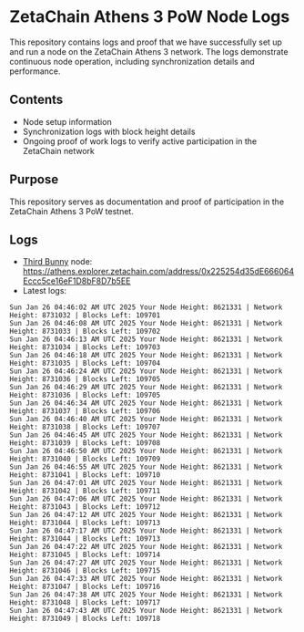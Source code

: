 # ZetaChain Athens 3 PoW Node Logs
This repository contains logs and proof that we have successfully set up and run a node on the ZetaChain Athens 3 network. The logs demonstrate continuous node operation, including synchronization details and performance.

## Contents
- Node setup information
- Synchronization logs with block height details
- Ongoing proof of work logs to verify active participation in the ZetaChain network

## Purpose
This repository serves as documentation and proof of participation in the ZetaChain Athens 3 PoW testnet.

## Logs

- [Third Bunny](https://thirdbunny.xyz/) node: https://athens.explorer.zetachain.com/address/0x225254d35dE666064Eccc5ce16eF1D8bF8D7b5EE
- Latest logs:
```
Sun Jan 26 04:46:02 AM UTC 2025 Your Node Height: 8621331 | Network Height: 8731032 | Blocks Left: 109701
Sun Jan 26 04:46:08 AM UTC 2025 Your Node Height: 8621331 | Network Height: 8731033 | Blocks Left: 109702
Sun Jan 26 04:46:13 AM UTC 2025 Your Node Height: 8621331 | Network Height: 8731034 | Blocks Left: 109703
Sun Jan 26 04:46:18 AM UTC 2025 Your Node Height: 8621331 | Network Height: 8731035 | Blocks Left: 109704
Sun Jan 26 04:46:24 AM UTC 2025 Your Node Height: 8621331 | Network Height: 8731036 | Blocks Left: 109705
Sun Jan 26 04:46:29 AM UTC 2025 Your Node Height: 8621331 | Network Height: 8731036 | Blocks Left: 109705
Sun Jan 26 04:46:34 AM UTC 2025 Your Node Height: 8621331 | Network Height: 8731037 | Blocks Left: 109706
Sun Jan 26 04:46:40 AM UTC 2025 Your Node Height: 8621331 | Network Height: 8731038 | Blocks Left: 109707
Sun Jan 26 04:46:45 AM UTC 2025 Your Node Height: 8621331 | Network Height: 8731039 | Blocks Left: 109708
Sun Jan 26 04:46:50 AM UTC 2025 Your Node Height: 8621331 | Network Height: 8731040 | Blocks Left: 109709
Sun Jan 26 04:46:55 AM UTC 2025 Your Node Height: 8621331 | Network Height: 8731041 | Blocks Left: 109710
Sun Jan 26 04:47:01 AM UTC 2025 Your Node Height: 8621331 | Network Height: 8731042 | Blocks Left: 109711
Sun Jan 26 04:47:06 AM UTC 2025 Your Node Height: 8621331 | Network Height: 8731043 | Blocks Left: 109712
Sun Jan 26 04:47:12 AM UTC 2025 Your Node Height: 8621331 | Network Height: 8731044 | Blocks Left: 109713
Sun Jan 26 04:47:17 AM UTC 2025 Your Node Height: 8621331 | Network Height: 8731044 | Blocks Left: 109713
Sun Jan 26 04:47:22 AM UTC 2025 Your Node Height: 8621331 | Network Height: 8731045 | Blocks Left: 109714
Sun Jan 26 04:47:27 AM UTC 2025 Your Node Height: 8621331 | Network Height: 8731046 | Blocks Left: 109715
Sun Jan 26 04:47:33 AM UTC 2025 Your Node Height: 8621331 | Network Height: 8731047 | Blocks Left: 109716
Sun Jan 26 04:47:38 AM UTC 2025 Your Node Height: 8621331 | Network Height: 8731048 | Blocks Left: 109717
Sun Jan 26 04:47:43 AM UTC 2025 Your Node Height: 8621331 | Network Height: 8731049 | Blocks Left: 109718
```
